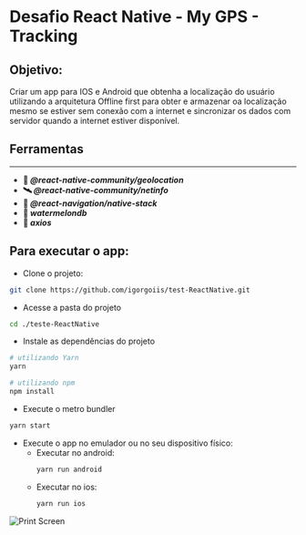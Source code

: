 # Desafio React Native - My GPS - Tracking

## Objetivo:
Criar um app para IOS e Android que obtenha a localização do usuário utilizando a arquitetura Offline first para obter e armazenar oa localização mesmo se estiver sem conexão com a internet e sincronizar os dados com servidor quando a internet estiver disponível.

## Ferramentas
____
* **📍 _@react-native-community/geolocation_**
* **🛰️ _@react-native-community/netinfo_**
* **📲 _@react-navigation/native-stack_**
* **🍉 _watermelondb_**
* **🔗 _axios_**

## Para executar o app:

+ Clone o projeto:
~~~Bash
git clone https://github.com/igorgoiis/test-ReactNative.git
~~~

+ Acesse a pasta do projeto
~~~Bash
cd ./teste-ReactNative
~~~

+ Instale as dependências do projeto
~~~Bash
# utilizando Yarn
yarn

# utilizando npm
npm install
~~~

+ Execute o metro bundler
~~~Bash
yarn start
~~~

+ Execute o app no emulador ou no seu dispositivo físico:
  + Executar no android:
    ~~~Bash
    yarn run android
    ~~~
  + Executar no ios:
    ~~~Bash
    yarn run ios
    ~~~

![Print Screen](src/assets/exemplo.png)